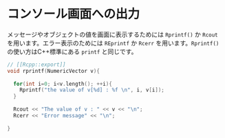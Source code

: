 # コンソール画面への出力

メッセージやオブジェクトの値を画面に表示するためには `Rprintf()` か `Rcout` を用います。エラー表示のためには `REprintf` か `Rcerr` を用います。`Rprintf()`の使い方はC++標準にある `printf` と同じです。

```cpp
// [[Rcpp::export]]
void rprintf(NumericVector v){
  
  for(int i=0; i<v.length(); ++i){
    Rprintf("the value of v[%d] : %f \n", i, v[i]);
  }
  
  Rcout << "The value of v : " << v << "\n";
  Rcerr << "Error message" << "\n";
  
}
```
